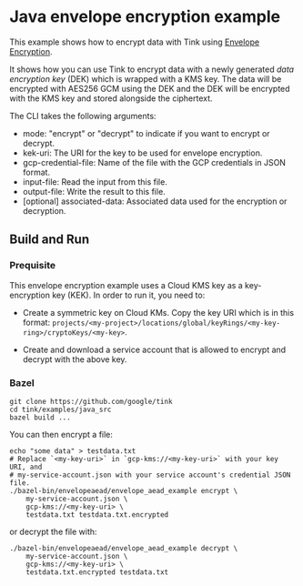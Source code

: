 # Java envelope encryption example

This example shows how to encrypt data with Tink using
[Envelope Encryption](https://cloud.google.com/kms/docs/envelope-encryption).

It shows how you can use Tink to encrypt data with a newly generated *data
encryption key* (DEK) which is wrapped with a KMS key. The data will be
encrypted with AES256 GCM using the DEK and the DEK will be encrypted with the
KMS key and stored alongside the ciphertext.

The CLI takes the following arguments:

*   mode: "encrypt" or "decrypt" to indicate if you want to encrypt or decrypt.
*   kek-uri: The URI for the key to be used for envelope encryption.
*   gcp-credential-file: Name of the file with the GCP credentials in JSON
    format.
*   input-file: Read the input from this file.
*   output-file: Write the result to this file.
*   [optional] associated-data: Associated data used for the encryption or
    decryption.

## Build and Run

### Prequisite

This envelope encryption example uses a Cloud KMS key as a key-encryption key
(KEK). In order to run it, you need to:

*   Create a symmetric key on Cloud KMs. Copy the key URI which is in this
    format:
    `projects/<my-project>/locations/global/keyRings/<my-key-ring>/cryptoKeys/<my-key>`.

*   Create and download a service account that is allowed to encrypt and decrypt
    with the above key.

### Bazel

```shell
git clone https://github.com/google/tink
cd tink/examples/java_src
bazel build ...
```

You can then encrypt a file:

```shell
echo "some data" > testdata.txt
# Replace `<my-key-uri>` in `gcp-kms://<my-key-uri>` with your key URI, and
# my-service-account.json with your service account's credential JSON file.
./bazel-bin/envelopeaead/envelope_aead_example encrypt \
    my-service-account.json \
    gcp-kms://<my-key-uri> \
    testdata.txt testdata.txt.encrypted
```

or decrypt the file with:

```shell
./bazel-bin/envelopeaead/envelope_aead_example decrypt \
    my-service-account.json \
    gcp-kms://<my-key-uri> \
    testdata.txt.encrypted testdata.txt
```
